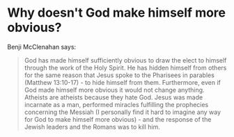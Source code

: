 # Why doesn't God make himself more obvious?

Benji McClenahan says:
> God has made himself sufficiently obvious to draw the elect to himself through
> the work of the Holy Spirit. He has hidden himself from others for the same
> reason that Jesus spoke to the Pharisees in parables (Matthew 13:10-17) - to hide himself from
> them. Furthermore, even if God made himself more obvious it would not change
> anything. Atheists are atheists because they hate God. Jesus was made incarnate
> as a man, performed miracles fulfilling the prophecies concerning the Messiah
> (I personally find it hard to imagine any way for God to make himself more
> obvious) - and the response of the Jewish leaders and the Romans was to kill
> him.
